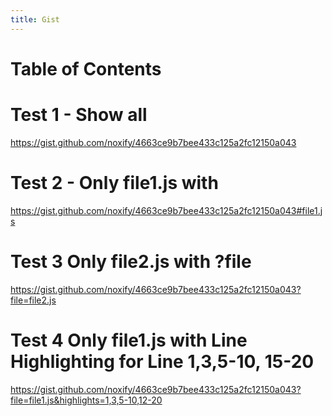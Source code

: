 ```yaml
---
title: Gist
---
```


# Table of Contents

# Test 1 - Show all

https://gist.github.com/noxify/4663ce9b7bee433c125a2fc12150a043

# Test 2 - Only file1.js with #

https://gist.github.com/noxify/4663ce9b7bee433c125a2fc12150a043#file1.js

# Test 3 Only file2.js with ?file

https://gist.github.com/noxify/4663ce9b7bee433c125a2fc12150a043?file=file2.js


# Test 4 Only file1.js with Line Highlighting for Line 1,3,5-10, 15-20

https://gist.github.com/noxify/4663ce9b7bee433c125a2fc12150a043?file=file1.js&highlights=1,3,5-10,12-20
